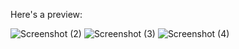 Here's a preview:

![Screenshot (2)](https://user-images.githubusercontent.com/79100087/230753431-507a806d-5f5a-46b4-9af8-32c83d7b1c7d.png)
![Screenshot (3)](https://user-images.githubusercontent.com/79100087/230753434-aa72dac4-fafb-4056-baa0-04302c9d5940.png)
![Screenshot (4)](https://user-images.githubusercontent.com/79100087/230753436-2c8e8c13-761d-4afa-b67e-634f8f9075af.png)
